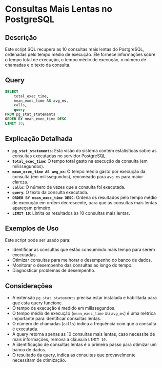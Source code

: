# Consultas Mais Lentas no PostgreSQL

## Descrição

Este script SQL recupera as 10 consultas mais lentas do PostgreSQL, ordenadas pelo tempo médio de execução. Ele fornece informações sobre o tempo total de execução, o tempo médio de execução, o número de chamadas e o texto da consulta.

## Query

```sql
SELECT
    total_exec_time,
    mean_exec_time AS avg_ms,
    calls,
    query
FROM pg_stat_statements
ORDER BY mean_exec_time DESC
LIMIT 10;
```

## Explicação Detalhada

* **`pg_stat_statements`**: Esta visão do sistema contém estatísticas sobre as consultas executadas no servidor PostgreSQL.
* **`total_exec_time`**: O tempo total gasto na execução da consulta (em milissegundos).
* **`mean_exec_time AS avg_ms`**: O tempo médio gasto por execução da consulta (em milissegundos), renomeado para `avg_ms` para maior clareza.
* **`calls`**: O número de vezes que a consulta foi executada.
* **`query`**: O texto da consulta executada.
* **`ORDER BY mean_exec_time DESC`**: Ordena os resultados pelo tempo médio de execução em ordem decrescente, para que as consultas mais lentas apareçam primeiro.
* **`LIMIT 10`**: Limita os resultados às 10 consultas mais lentas.

## Exemplos de Uso

Este script pode ser usado para:

* Identificar as consultas que estão consumindo mais tempo para serem executadas.
* Otimizar consultas para melhorar o desempenho do banco de dados.
* Monitorar o desempenho das consultas ao longo do tempo.
* Diagnosticar problemas de desempenho.

## Considerações

* A extensão `pg_stat_statements` precisa estar instalada e habilitada para que esta query funcione.
* O tempo de execução é medido em milissegundos.
* O tempo médio de execução (`mean_exec_time` ou `avg_ms`) é uma métrica importante para identificar consultas lentas.
* O número de chamadas (`calls`) indica a frequência com que a consulta é executada.
* A query retorna apenas as 10 consultas mais lentas, caso necessite de mais informações, remova a cláusula `LIMIT 10`.
* A identificação de consultas lentas é o primeiro passo para otimizar um banco de dados.
* O resultado da query, indica as consultas que provavelmente necessitam de otimização.
